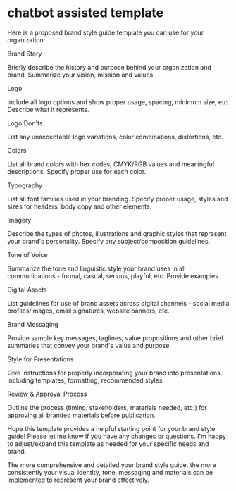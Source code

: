 # chatbot assisted template
Here is a proposed brand style guide template you can use for your organization:

Brand Story     
         
Briefly describe the history and purpose behind your organization and brand. Summarize your vision, mission and values.   

Logo                                           
             
Include all logo options and show proper usage, spacing, minimum size, etc. Describe what it represents.
       
Logo Don'ts        
            
List any unacceptable logo variations, color combinations, distortions, etc.

Colors
               
List all brand colors with hex codes, CMYK/RGB values and meaningful descriptions.  Specify proper use for each color.
                          
Typography              

List all font families used in your branding. Specify proper usage, styles and sizes for headers, body copy and other elements.
        
Imagery                   

Describe the types of photos, illustrations and graphic styles that represent your brand's personality. Specify any subject/composition guidelines.
                                                                
Tone of Voice
                
Summarize the tone and linguistic style your brand uses in all communications - formal, casual, serious, playful, etc. Provide examples.

                                                            
Digital Assets
                 
List guidelines for use of brand assets across digital channels - social media profiles/images, email signatures, website banners, etc.

Brand Messaging
           
Provide sample key messages, taglines, value propositions and other brief summaries that convey your brand's value and purpose.                    
              
Style for Presentations
                                      
Give instructions for properly incorporating your brand into presentations, including templates, formatting, recommended styles.  
 
Review & Approval Process             
              
Outline the process (timing, stakeholders, materials needed, etc.) for approving all branded materials before publication.  

Hope this template provides a helpful starting point for your brand style guide! Please let me know if you have any changes or questions. I'm happy to adjust/expand this template as needed for your specific needs and brand.

The more comprehensive and detailed your brand style guide, the more consistently your visual identity, tone, messaging and materials can be implemented to represent your brand effectively.